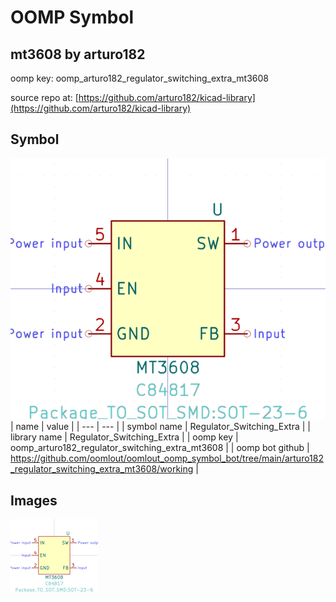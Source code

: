 # OOMP Symbol  
## mt3608  by arturo182  
  
oomp key: oomp_arturo182_regulator_switching_extra_mt3608  
  
source repo at: [https://github.com/arturo182/kicad-library](https://github.com/arturo182/kicad-library)  
## Symbol  
  
[![working.png](working_600.png)](working.png)  
| name | value | 
| --- | --- | 
| symbol name | Regulator_Switching_Extra | 
| library name | Regulator_Switching_Extra | 
| oomp key | oomp_arturo182_regulator_switching_extra_mt3608 | 
| oomp bot github | https://github.com/oomlout/oomlout_oomp_symbol_bot/tree/main/arturo182_regulator_switching_extra_mt3608/working | 
## Images  
  
[![working.png](working_140.png)](working.png)  
